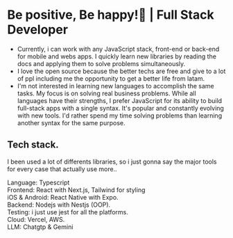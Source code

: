 
<h1 align="start" >Be positive, Be happy!🌱 | Full Stack Developer </h1>

<ul>
  <li>Currently, i can work with any JavaScript stack, front-end or back-end for mobile and webs apps. I quickly learn new libraries by reading the docs and applying them to solve problems simultaneously.</li>
  <li>I love the open source because the better techs are free and give to a lot of ppl including me the opportunity to get a better life from latam.
</li>
  </li>
  <li>
 I'm not interested in learning new languages to accomplish the same tasks. My focus is on solving real business problems. While all languages have their strengths, I prefer JavaScript for its ability to build full-stack apps with a single syntax. It's popular and constantly evolving with new tools. I'd rather spend my time solving problems than learning another syntax for the same purpose.
</li>
</ul>

<h2>Tech stack.</h2>

 I been used a lot of differents libraries, so i just gonna say the major tools for every case that actually use more..

 Language: Typescript 
 <br/>
 Frontend: React with Next.js, Tailwind for styling
<br/>
 iOS & Android: React Native with Expo.
<br/>
 Backend: Nodejs with Nestjs (OOP).
<br/>
 Testing:  i just use jest for all the platforms.
<br/>
 Cloud: Vercel, AWS.
<br/>
 LLM: Chatgtp & Gemini

 
